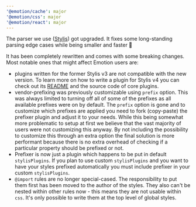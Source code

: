 ```yaml
---
'@emotion/cache': major
'@emotion/css': major
'@emotion/react': major
---
```


The parser we use ([Stylis](https://github.com/thysultan/stylis.js)) got upgraded. It fixes some long-standing parsing edge cases while being smaller and faster 🚀

It has been completely rewritten and comes with some breaking changes. Most notable ones that might affect Emotion users are:

- plugins written for the former Stylis v3 are not compatible with the new version. To learn more on how to write a plugin for Stylis v4 you can check out its [README](https://github.com/thysultan/stylis.js#middleware) and the source code of core plugins.
- vendor-prefixing was previously customizable using `prefix` option. This was always limited to turning off all of some of the prefixes as all available prefixes were on by default. The `prefix` option is gone and to customize which prefixes are applied you need to fork (copy-paste) the prefixer plugin and adjust it to your needs. While this being somewhat more problematic to setup at first we believe that the vast majority of users were not customizing this anyway. By not including the possibility to customize this through an extra option the final solution is more performant because there is no extra overhead of checking if a particular property should be prefixed or not.
- Prefixer is now just a plugin which happens to be put in default `stylisPlugins`. If you plan to use custom `stylisPlugins` and you want to have your styles prefixed automatically you must include prefixer in your custom `stylisPlugins`.
- `@import` rules are no longer special-cased. The responsibility to put them first has been moved to the author of the styles. They also can't be nested within other rules now - this means they are not usable within `css`. It's only possible to write them at the top level of global styles.
